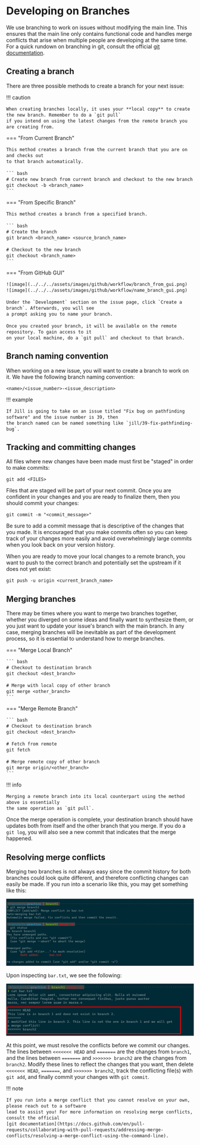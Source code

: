 # Developing on Branches

We use branching to work on issues without modifying the main line. This ensures that the main line only
contains functional code and handles merge conflicts that arise
when multiple people are developing at the same time. For a quick rundown on branching in git,
consult the official [git documentation](https://git-scm.com/book/en/v2/Git-Branching-Branches-in-a-Nutshell).

## Creating a branch

There are three possible methods to create a branch for your next issue:

!!! caution

    When creating branches locally, it uses your **local copy** to create the new branch. Remember to do a `git pull` 
    if you intend on using the latest changes from the remote branch you are creating from.

=== "From Current Branch"

    This method creates a branch from the current branch that you are on and checks out
    to that branch automatically.

    ``` bash
    # Create new branch from current branch and checkout to the new branch
    git checkout -b <branch_name>
    ```

=== "From Specific Branch"

    This method creates a branch from a specified branch.

    ``` bash
    # Create the branch
    git branch <branch_name> <source_branch_name>

    # Checkout to the new branch
    git checkout <branch_name>
    ```

=== "From GitHub GUI"

    ![image](../../../assets/images/github/workflow/branch_from_gui.png)
    ![image](../../../assets/images/github/workflow/name_branch_gui.png)
    
    Under the `Development` section on the issue page, click `Create a branch`. Afterwards, you will see
    a prompt asking you to name your branch. 

    Once you created your branch, it will be available on the remote repository. To gain access to it
    on your local machine, do a `git pull` and checkout to that branch.

## Branch naming convention

When working on a new issue, you will want to create a branch to work on it. We have the following branch
naming convention:

```
<name>/<issue_number>-<issue_description>
```

!!! example

    If Jill is going to take on an issue titled "Fix bug on pathfinding software" and the issue number is 39, then
    the branch named can be named something like `jill/39-fix-pathfinding-bug`.

## Tracking and committing changes

All files where new changes have been made must first be "staged" in order to make commits:

```
git add <FILES>
```

Files that are staged will be part of your next commit. Once you are confident in your changes and you are ready
to finalize them, then you should commit your changes:

```
git commit -m "<commit_message>"
```

Be sure to add a commit message that is descriptive of the changes that you made. It is encouraged that you make commits
often so you can keep track of your changes more easily and avoid overwhelmingly large commits when you look back on your
version history.

When you are ready to move your local changes to a remote branch, you want to push to the correct branch
and potentially set the upstream if it does not yet exist:

```
git push -u origin <current_branch_name>
```

## Merging branches

There may be times where you want to merge two branches together, whether you diverged on some ideas and finally
want to synthesize them, or you just want to update your issue's branch with the main branch. In any case, merging
branches will be inevitable as part of the development process, so it is essential to understand how to merge branches.

=== "Merge Local Branch"

    ``` bash
    # Checkout to destination branch
    git checkout <dest_branch>

    # Merge with local copy of other branch
    git merge <other_branch>
    ```

=== "Merge Remote Branch"

    ``` bash
    # Checkout to destination branch
    git checkout <dest_branch>

    # Fetch from remote
    git fetch

    # Merge remote copy of other branch
    git merge origin/<other_branch>
    ```

!!! info

    Merging a remote branch into its local counterpart using the method above is essentially
    the same operation as `git pull`.

Once the merge operation is complete, your destination branch should have updates both from itself and the other
branch that you merge. If you do a `git log`, you will also see a new commit that indicates that the merge happened.

## Resolving merge conflicts

Merging two branches is not always easy since the commit history for both branches could look quite different, and
therefore conflicting changes can easily be made. If you run into a scenario like this, you may get something like this:

![image](../../../assets/images/github/workflow/merge_conflict.png)

Upon inspecting `bar.txt`, we see the following:

![image](../../../assets/images/github/workflow/merge_conflict_file.png)

At this point, we must resolve the conflicts before we commit our changes. The lines between `<<<<<<< HEAD` and
`=======` are the changes from `branch1`, and the lines between `=======` and `>>>>>>> branch2` are the changes
from `branch2`. Modify these lines to reflect the changes that you want, then delete `<<<<<<< HEAD`,
`=======`, and `>>>>>>> branch2`, track the conflicting file(s) with `git add`, and finally commit your changes
with `git commit`.

!!! note

    If you run into a merge conflict that you cannot resolve on your own, please reach out to a software
    lead to assist you! For more information on resolving merge conflicts, consult the official
    [git documentation](https://docs.github.com/en/pull-requests/collaborating-with-pull-requests/addressing-merge-conflicts/resolving-a-merge-conflict-using-the-command-line).
